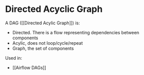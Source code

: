 # Directed Acyclic Graph

A DAG ([[Directed Acylic Graph]]) is:
- Directed. There is a flow representing dependencies between components
- Acylic, does not loop/cycle/repeat
- Graph, the set of components

Used in:
- [[Airflow DAGs]]